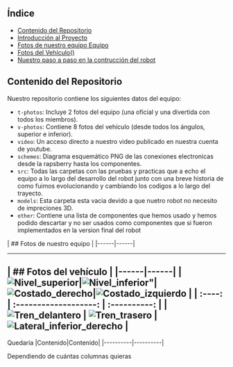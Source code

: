 ##  Índice

* [Contenido del Repositorio](#contenido-del-repositorio)
* [Introducción al Proyecto](#introducción-al-proyecto)
* [Fotos de nuestro equipo Equipo](#fotos-de-equipo)
* [Fotos del Vehículo()](#fotos-del-vehiculo)
* [Nuestro paso a paso en la contrucción del robot](#diseño-de-hardware)

##  Contenido del Repositorio

Nuestro repositorio contiene los siguientes datos del equipo:

* `t-photos`: Incluye 2 fotos del equipo (una oficial y una divertida con todos los miembros).
* `v-photos`: Contiene 8 fotos del vehículo (desde todos los ángulos, superior e inferior).
* `video`: Un acceso directo a nuestro video publicado en nuestra cuenta de youtube.
* `schemes`: Diagrama esquemático PNG de las conexiones electronicas desde la rapsberry hasta los componentes.
* `src`: Todas las carpetas con las pruebas y practicas que a echo el equipo a lo largo del desarrollo del robot junto con una breve historia de como fuimos evolucionando y cambiando los codigos a lo largo del trayecto.
* `models`: Esta carpeta esta vacia devido a que nuetro robot no necesito de impreciones 3D.
* `other`: Contiene una lista de componentes que hemos usado y hemos podido descartar y no ser usados como componentes que si fueron implementados en la version final del robot

| ## Fotos de nuestro equipo |
|------|------|

---
| ## Fotos del vehículo |
|------|------|
|![Nivel_superior](https://github.com/nestoxuy/OSCORP/blob/main/v-photos/Images/Nivel_superior.jpeg)|![Nivel_inferior"](https://github.com/nestoxuy/OSCORP/blob/main/v-photos/Images/Nivel_inferior.jpeg)|![Costado_derecho](https://github.com/nestoxuy/OSCORP/blob/main/v-photos/Images/Costado_derecho.jpeg "Costado_derecho")|![Costado_izquierdo](https://github.com/nestoxuy/OSCORP/blob/main/v-photos/Images/Costado_izquierdo.jpeg "Costado_izquierdo")  |
| :----: | :-------------------: | :----------: |
| ![Tren_delantero](v-photos/Images/Tren_delantero.jpeg ) | ![Tren_trasero](v-photos/Images/Tren_trasero.jpeg ) | ![Lateral_inferior_derecho](v-photos/Images/Lateral_inferior_derecho.jpeg) |
---
Quedaría
|Contenido|Contenido|
|----------|----------|

Dependiendo de cuántas columnas quieras
